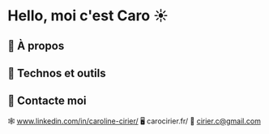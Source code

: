 # Hello, moi c'est Caro ☀

<!-- ==> Bannière de présentation -->

## 🔭 À propos


## 🚀 Technos et outils

<!-- ==> images de technos -->

## 💌 Contacte moi
🕸 www.linkedin.com/in/caroline-cirier/
🖥  carocirier.fr/
🦉 cirier.c@gmail.com
 
